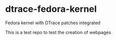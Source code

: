 # dtrace-fedora-kernel
Fedora kernel with DTrace patches integrated

This is a test repo to test the creation of webpages
